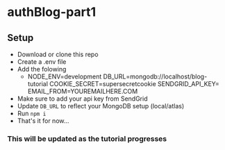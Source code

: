 # authBlog-part1

## Setup

* Download or clone this repo
* Create a .env file
* Add the folowing
    * NODE_ENV=development
      DB_URL=mongodb://localhost/blog-tutorial
      COOKIE_SECRET=supersecretcookie
      SENDGRID_API_KEY=
      EMAIL_FROM=YOUREMAILHERE.COM
* Make sure to add your api key from SendGrid
* Update `DB_URL` to reflect your MongoDB setup (local/atlas)
* Run `npm i`
* That's it for now... 

### This will be updated as the tutorial progresses